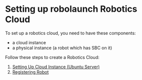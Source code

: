 # Setting up robolaunch Robotics Cloud

To set up a robotics cloud, you need to have these components:
- a cloud instance 
- a physical instance (a robot which has SBC on it)

Follow these steps to create a Robotics Cloud:
1. [Setting Up Cloud Instance (Ubuntu Server)](./agv/raspberry-pi-4-setup/environment/robotics-cloud/cloud-instance.md)
2. [Registering Robot](./agv/raspberry-pi-4-setup/environment/robotics-cloud/physical-instance.md)